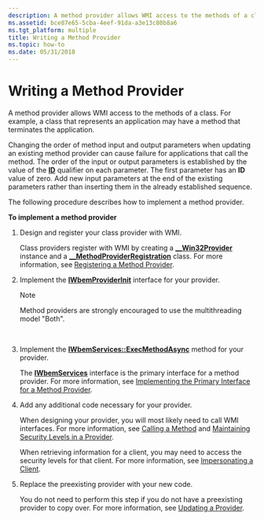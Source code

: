 ```yaml
---
description: A method provider allows WMI access to the methods of a class. For example, a class that represents an application may have a method that terminates the application.
ms.assetid: bce87e65-5cba-4eef-91da-a3e13c80b8a6
ms.tgt_platform: multiple
title: Writing a Method Provider
ms.topic: how-to
ms.date: 05/31/2018
---
```


# Writing a Method Provider

A method provider allows WMI access to the methods of a class. For example, a class that represents an application may have a method that terminates the application.

Changing the order of method input and output parameters when updating an existing method provider can cause failure for applications that call the method. The order of the input or output parameters is established by the value of the [**ID**](standard-wmi-qualifiers.md) qualifier on each parameter. The first parameter has an **ID** value of zero. Add new input parameters at the end of the existing parameters rather than inserting them in the already established sequence.

The following procedure describes how to implement a method provider.

**To implement a method provider**

1.  Design and register your class provider with WMI.

    Class providers register with WMI by creating a [**\_\_Win32Provider**](--win32provider.md) instance and a [**\_\_MethodProviderRegistration**](--methodproviderregistration.md) class. For more information, see [Registering a Method Provider](registering-a-method-provider.md).

2.  Implement the [**IWbemProviderInit**](/windows/desktop/api/Wbemprov/nn-wbemprov-iwbemproviderinit) interface for your provider.

    > [!Note]  
    > Method providers are strongly encouraged to use the multithreading model "Both".

     

3.  Implement the [**IWbemServices::ExecMethodAsync**](/windows/desktop/api/WbemCli/nf-wbemcli-iwbemservices-execmethodasync) method for your provider.

    The [**IWbemServices**](/windows/desktop/api/WbemCli/nn-wbemcli-iwbemservices) interface is the primary interface for a method provider. For more information, see [Implementing the Primary Interface for a Method Provider](implementing-the-primary-interface-for-a-method-provider.md).

4.  Add any additional code necessary for your provider.

    When designing your provider, you will most likely need to call WMI interfaces. For more information, see [Calling a Method](calling-a-method.md) and [Maintaining Security Levels in a Provider](impersonating-a-client.md).

    When retrieving information for a client, you may need to access the security levels for that client. For more information, see [Impersonating a Client](impersonating-a-client.md).

5.  Replace the preexisting provider with your new code.

    You do not need to perform this step if you do not have a preexisting provider to copy over. For more information, see [Updating a Provider](updating-a-provider.md).

 

 



